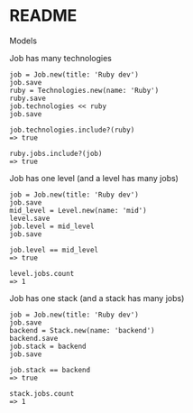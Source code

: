 # README

Models 

Job has many technologies 
```clickhouse
job = Job.new(title: 'Ruby dev')
job.save
ruby = Technologies.new(name: 'Ruby')
ruby.save
job.technologies << ruby
job.save

job.technologies.include?(ruby)
=> true

ruby.jobs.include?(job)
=> true

```

Job has one level (and a level has many jobs) 
```clickhouse
job = Job.new(title: 'Ruby dev')
job.save
mid_level = Level.new(name: 'mid')
level.save
job.level = mid_level
job.save

job.level == mid_level
=> true

level.jobs.count 
=> 1

```

Job has one stack (and a stack has many jobs)
```clickhouse
job = Job.new(title: 'Ruby dev')
job.save
backend = Stack.new(name: 'backend')
backend.save
job.stack = backend
job.save

job.stack == backend
=> true

stack.jobs.count 
=> 1

```